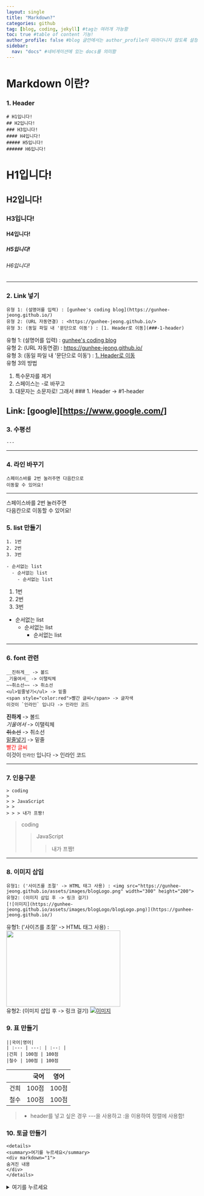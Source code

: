 ```yaml
---
layout: single
title: "Markdown?"
categories: github
tag: [blog, coding, jekyll] #tag는 여러개 가능함
toc: true #table of content 기능!
author_profile: false #blog 글안에서는 author_profile이 따라다니지 않도록 설정함
sidebar:
  nav: "docs" #네비게이션에 있는 docs를 의미함
---
```


# Markdown 이란?

### 1. Header

```
# H1입니다!
## H2입니다!
### H3입니다!
#### H4입니다!
##### H5입니다!
###### H6입니다!
```

# H1입니다!

## H2입니다!

### H3입니다!

#### H4입니다!

##### H5입니다!

###### H6입니다!

---

### 2. Link 넣기

```
유형 1: (설명어를 입력) : [gunhee's coding blog](https://gunhee-jeong.github.io/)
유형 2: (URL 자동연결) : <https://gunhee-jeong.github.io/>
유형 3: (동일 파일 내 '문단으로 이동') : [1. Header로 이동](###-1-header)
```

유형 1: (설명어를 입력) : [gunhee's coding blog](https://gunhee-jeong.github.io/)  
유형 2: (URL 자동연결) : <https://gunhee-jeong.github.io/>  
유형 3: (동일 파일 내 '문단으로 이동') : [1. Header로 이동](#1-header)  
유형 3의 방법

1. 특수문자를 제거
2. 스페이스는 -로 바꾸고
3. 대문자는 소문자로!
   그래서 ### 1. Header -> #1-header

## Link: [google][https://www.google.com/]

### 3. 수평선

```
---
```

---

### 4. 라인 바꾸기

```
스페이스바를 2번 눌러주면 다음칸으로
이동할 수 있어요!
```

---

스페이스바를 2번 눌러주면  
다음칸으로 이동할 수 있어요!

### 5. list 만들기

```
1. 1번
2. 2번
3. 3번

- 순서없는 list
  - 순서없는 list
    - 순서없는 list
```

1. 1번
2. 2번
3. 3번

- 순서없는 list
  - 순서없는 list
    - 순서없는 list

---

### 6. font 관련

```
__진하게__ -> 볼드
_기울여서_ -> 이탤릭체
~~취소선~~ -> 취소선
<ul>밑줄넣기</ul> -> 밑줄
<span style="color:red">빨간 글씨</span> -> 글자색
이것이 `인라인` 입니다 -> 인라인 코드
```

**진하게** -> 볼드  
_기울여서_ -> 이탤릭체  
~~취소선~~ -> 취소선  
<u>밑줄넣기</u> -> 밑줄  
<span style="color:red">빨간 글씨</span>  
이것이 `인라인` 입니다 -> 인라인 코드

---

### 7. 인용구문

```
> coding
>
> > JavaScript
> >
> > > 내가 프짱!
```

> coding
>
> > JavaScript
> >
> > > 내가 프짱!

---

### 8. 이미지 삽입

```
유형1: ('사이즈를 조절' -> HTML 태그 사용) : <img src="https://gunhee-jeong.github.io/assets/images/blogLogo.png" width="300" height="200">
유형2: (이미지 삽입 후 -> 링크 걸기)
[![이미지](https://gunhee-jeong.github.io/assets/images/blogLogo/blogLogo.png)](https://gunhee-jeong.github.io/)
```

유형1: ('사이즈를 조절' -> HTML 태그 사용) : <img src="https://gunhee-jeong.github.io/assets/images/blogLogo.png" width="300" height="200">  
유형2: (이미지 삽입 후 -> 링크 걸기)
[![이미지](https://gunhee-jeong.github.io/assets/images/blogLogo.png)](https://gunhee-jeong.github.io/)

### 9. 표 만들기

```
||국어|영어|
| :--- | ---: | :--: |
|건희 | 100점 | 100점
|철수 | 100점 | 100점
```

|      |  국어 | 영어  |
| :--- | ----: | :---: |
| 건희 | 100점 | 100점 |
| 철수 | 100점 | 100점 |

> - header를 넣고 싶은 경우 ---을 사용하고 :을 이용하여 정렬에 사용함!

### 10. 토글 만들기

```
<details>
<summary>여기를 누르세요</summary>
<div markdown="1">
숨겨진 내용
</div>
</details>
```

<details>
<summary>여기를 누르세요</summary>
<div markdown="1">
숨겨진 내용
</div>
</details>
